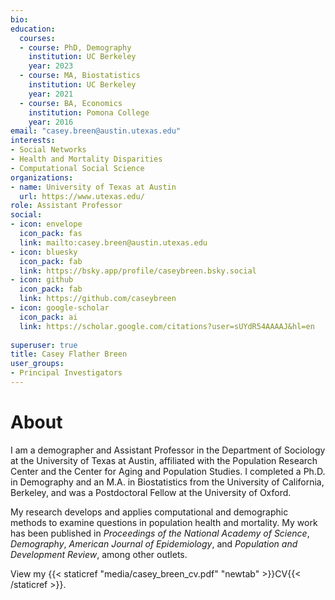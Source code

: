 ```yaml
---
bio: 
education:
  courses:
  - course: PhD, Demography
    institution: UC Berkeley
    year: 2023
  - course: MA, Biostatistics
    institution: UC Berkeley 
    year: 2021
  - course: BA, Economics 
    institution: Pomona College
    year: 2016
email: "casey.breen@austin.utexas.edu"
interests:
- Social Networks
- Health and Mortality Disparities
- Computational Social Science
organizations:
- name: University of Texas at Austin
  url: https://www.utexas.edu/
role: Assistant Professor
social:
- icon: envelope
  icon_pack: fas
  link: mailto:casey.breen@austin.utexas.edu
- icon: bluesky
  icon_pack: fab
  link: https://bsky.app/profile/caseybreen.bsky.social
- icon: github
  icon_pack: fab
  link: https://github.com/caseybreen
- icon: google-scholar
  icon_pack: ai
  link: https://scholar.google.com/citations?user=sUYdR54AAAAJ&hl=en
  
superuser: true
title: Casey Flather Breen
user_groups:
- Principal Investigators
---
```


# About 

I am a demographer and Assistant Professor in the Department of Sociology at the University of Texas at Austin, affiliated with the Population Research Center and the Center for Aging and Population Studies. I completed a Ph.D. in Demography and an M.A. in Biostatistics from the University of California, Berkeley, and was a Postdoctoral Fellow at the University of Oxford.

My research develops and applies computational and demographic methods to examine questions in population health and mortality. My work has been published in *Proceedings of the National Academy of Science*, *Demography*, *American Journal of Epidemiology*, and *Population and Development Review*, among other outlets. 

View my {{< staticref "media/casey_breen_cv.pdf" "newtab" >}}CV{{< /staticref >}}.
